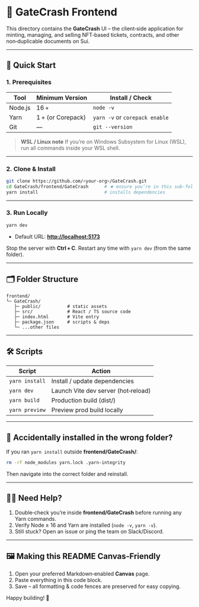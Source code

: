 # 📘 GateCrash Frontend

This directory contains the **GateCrash** UI – the client‑side application for minting, managing, and selling NFT‑based tickets, contracts, and other non‑duplicable documents on Sui.

---

## 🚀 Quick Start

### 1. Prerequisites

| Tool    | Minimum Version   | Install / Check                |
| ------- | ----------------- | ------------------------------ |
| Node.js | 16 +              | `node -v`                      |
| Yarn    | 1 + (or Corepack) | `yarn -v` or `corepack enable` |
| Git     | —                 | `git --version`                |

> **WSL / Linux note**
> If you’re on Windows Subsystem for Linux (WSL), run all commands inside your WSL shell.

---

### 2. Clone & Install

```bash
git clone https://github.com/<your‑org>/GateCrash.git
cd GateCrash/frontend/GateCrash      # ★ ensure you’re in this sub‑folder
yarn install                         # installs dependencies
```

---

### 3. Run Locally

```bash
yarn dev
```

* Default URL: [**http://localhost:5173**](http://localhost:5173)

Stop the server with **Ctrl + C**.
Restart any time with `yarn dev` (from the same folder).

---

## 🗂 Folder Structure

```
frontend/
└─ GateCrash/
   ├─ public/          # static assets
   ├─ src/             # React / TS source code
   ├─ index.html       # Vite entry
   ├─ package.json     # scripts & deps
   └─ ...other files
```

---

## 🛠 Scripts

| Script         | Action                              |
| -------------- | ----------------------------------- |
| `yarn install` | Install / update dependencies       |
| `yarn dev`     | Launch Vite dev server (hot‑reload) |
| `yarn build`   | Production build (dist/)            |
| `yarn preview` | Preview prod build locally          |

---

## 🧹 Accidentally installed in the wrong folder?

If you ran `yarn install` outside **frontend/GateCrash/**:

```bash
rm -rf node_modules yarn.lock .yarn-integrity
```

Then navigate into the correct folder and reinstall.

---

## 🙋‍♂️ Need Help?

1. Double‑check you’re inside **frontend/GateCrash** before running any Yarn commands.
2. Verify Node ≥ 16 and Yarn are installed (`node -v`, `yarn -v`).
3. Still stuck? Open an issue or ping the team on Slack/Discord.

---

## 🖼 Making this README Canvas‑Friendly

1. Open your preferred Markdown‑enabled **Canvas** page.
2. Paste everything in this code block.
3. Save – all formatting & code fences are preserved for easy copying.

Happy building! 🚀
